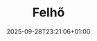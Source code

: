 ---
title: "Felhő"
description: "Felhő infrastruktúra, platformok és üzemeltetišsi gyakorlatok."
draft: false
date: "2025-09-28T23:21:06+01:00"
url: "cimke/felho"
---